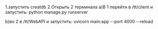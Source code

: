1.запустить creatdb
2.Открыть 2 терминала
  a)В 1 перейти в /tt/client
    и запустить:
      python manage.py runserver

  b)во 2 в /tt/WebAPI
    и запустить:
      uvicorn main:app --port 4000 --reload
